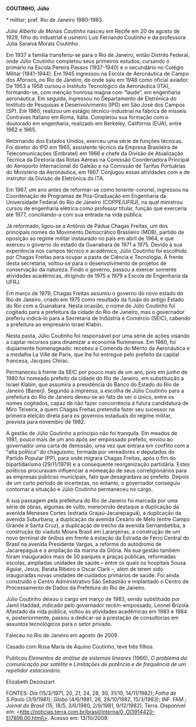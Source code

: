 **COUTINHO,** **Júlio**

\* militar; pref. Rio de Janeiro 1980-1983.

*Júlio Alberto de Morais Coutinho* nasceu em Recife em 20 de agosto de
1929, filho do industrial e usineiro Luís Fernando Coutinho e da
professora Júlia Saraiva Morais Coutinho.

Em 1937 a família transferiu-se para o Rio de Janeiro, então Distrito
Federal, onde Júlio Coutinho completou seus primeiros estudos, cursando
o primário na Escola Pereira Passos (1937-1940) e o secundário no
Colégio Militar (1941-1944). Em 1945 ingressou na Escola de Aeronáutica
de Campo dos Afonsos, no Rio de Janeiro, de onde saiu em 1948 como
oficial aviador. De 1953 a 1958 cursou o Instituto Tecnológico da
Aeronáutica (ITA), formando-se, com menção honrosa magna com “laude”, em
engenharia aeronáutica. Em seguida, ingressou no Departamento de
Eletrônica do Instituto de Pesquisas e Desenvolvimento (IPD) em São José
dos Campos (SP). Em 1960, realizou um estágio técnico-industrial na
fábrica de mísseis Contraves Italiano em Roma, Itália. Completou sua
formação com o doutorado em engenharia, realizado em Berkeley,
Califórnia (EUA), entre 1962 e 1965.

Retornando dos Estados Unidos, exerceu uma série de funções técnicas.
Foi diretor do IPD em 1965, assistente técnico da Empresa Brasileira de
Telecomunicações (Embratel) em 1966 e chefe da Divisão de Atualização
Técnica da Diretoria das Rotas Aéreas na Comissão Coordenadora Principal
do Aeroporto Internacional do Galeão e na Comissão de Tarifas Portuárias
do Ministério da Aeronáutica, em 1967. Conjugou essas atividades com a
de instrutor da Divisão de Eletrônica do ITA.

Em 1967, um ano antes de reformar-se como tenente-coronel, ingressou na
Coordenação de Programas de Pós-Graduação em Engenharia da Universidade
Federal do Rio de Janeiro (COPPE/UFRJ), na qual ministrou cursos de
engenharia elétrica como professor titular, função que exerceria até
1977, conciliando-a com sua entrada na vida pública.

Já reformado, ligou-se a Antônio de Pádua Chagas Freitas, um dos
principais nomes do Movimento Democrático Brasileiro (MDB), partido de
oposição ao regime militar instaurado no país em abril de 1964, e que
exerceu o governo do estado da Guanabara de 1971 a 1975. Devido à sua
experiência nos campos técnico e acadêmico, Júlio Coutinho foi escolhido
por Chagas Freitas para ocupar a pasta de Ciência e Tecnologia. À frente
desta secretaria, voltou-se para o desenvolvimento de projetos de
conservação da natureza. Findo o governo, passou a exercer somente
atividades acadêmicas, dirigindo de 1975 a 1979 a Escola de Engenharia
da UFRJ.

Em março de 1979, Chagas Freitas assumiu o governo do novo estado do Rio
de Janeiro, criado em 1975 como resultado da fusão do antigo Estado do
Rio com a Guanabara. Nesta ocasião, o nome de Júlio Coutinho foi
cogitado para a prefeitura da cidade do Rio de Janeiro, mas o governador
preferiu indicá-lo para a Secretaria de Indústria e Comércio (SEIC),
cabendo a prefeitura ao empresário Israel Klabin.

Nesta pasta, Júlio Coutinho foi responsável por uma série de ações
visando a captar recursos para dinamizar a economia fluminense. Em 1980,
foi duplamente homenageado: recebeu a Comenda do Mérito da Aeronáutica e
a medalha La Ville de Paris, que lhe foi entregue pelo prefeito da
capital francesa, Jacques Chirac.

Permaneceu à frente da SEIC por pouco mais de um ano, pois em junho de
1980 foi nomeado prefeito da cidade do Rio de Janeiro, em substituição a
Israel Klabin, que assumira a presidência do Banco do Estado do Rio de
Janeiro (Banerj). Segundo a imprensa, a escolha de Júlio Coutinho para a
prefeitura do Rio de Janeiro deveu-se ao fato de ser o único, entre os
nomes cogitados, capaz de não fazer concorrência à futura candidatura de
Miro Teixeira, a quem Chagas Freitas pretendia fazer seu sucessor na
primeira eleição direta para os governos estaduais do regime militar,
prevista para novembro de 1982.

A gestão de Júlio Coutinho a princípio não foi tranquila. Em meados de
1981, pouco mais de um ano após ser empossado prefeito, enviou ao
governador uma carta de demissão, uma vez que entrara em conflito com a
“alta política” do chaguismo, formada por vereadores e deputados do
Partido Popular (PP), para onde migrara Chagas Freitas, após o fim do
bipartidarismo (29/11/1979) e a consequente reorganização partidária.
Estes políticos procuravam influenciar a nomeação de seus
correligionários para as empresas públicas municipais, fato que
desagradava ao prefeito. Depois de um curto período de incertezas, no
entanto, o governador conseguiu contornar a situação e Júlio Coutinho
permaneceu no cargo.

A sua passagem pela prefeitura do Rio de Janeiro foi marcada por uma
série de obras, algumas de vulto, merecendo destaque a duplicação da
avenida Meneses Cortes (estrada Grajaú-Jacarepaguá), a duplicação da
avenida Suburbana, a duplicação da avenida Cesário de Melo (entre Campo
Grande e Santa Cruz), a duplicação de trecho da avenida Sernambetiba, a
construção do viaduto Moura Brasil em Laranjeiras, a construção de um
novo terminal de ônibus em frente à estação da Estrada de Ferro Central
do Brasil na avenida Presidente Vargas, a reforma do autódromo de
Jacarepaguá e a ampliação da marina da Glória. Na sua gestão também
foram inaugurados mais de 50 parques e praças públicas, reformadas
escolas, ampliadas unidades de saúde – entre os quais os hospitais Sousa
Aguiar, Jesus, Barata Ribeiro e Oscar Clark –, além de terem sido
inauguradas novas unidades de cuidados primários de saúde. Foi ainda
construído o Centro Administrativo São Sebastião e implantado o Centro
de Processamento de Dados da Prefeitura do Rio de Janeiro.

Júlio Coutinho deixou o cargo em março de 1983, sendo substituído por
Jamil Haddad, indicado pelo governador recém-empossado, Leonel Brizola.
Afastado da vida pública, voltou às atividades acadêmicas em 1983 e 1984
e, posteriormente, passou a dedicar-se à prestação de consultorias em
assuntos tecnológicos para o setor privado.

Faleceu no Rio de Janeiro em agosto de 2009.

Casado com Rosa Maria de Aquino Coutinho, teve três filhos.

Publicou *Elementos de análise de sistemas lineares* (1966), *O problema
da comunicação por satélite* e *Limitações de potência e de frequência
de um repetidor estacionário*.

Elizabeth Dezouzart

FONTES: *Dia* (15/3/1971, 20, 21, 24, 28, 30, 31/10, 14/11/1982); *Folha
de S.Paulo* (3/9/1981); *Globo* (4/6/1981, 26, 28/10/1982, 15/3/1983);
INF. FAM.; *Jornal do Brasil* (15, 18/5, 3/6/1980, 2/9/1981, 9/12/1982);
Terra. Disponível em:
\<http://noticias.terra.com.br/brasil/interna/0,,OI3914420-EI7896,00.html\>.
Acesso em: 13/10/2009.
